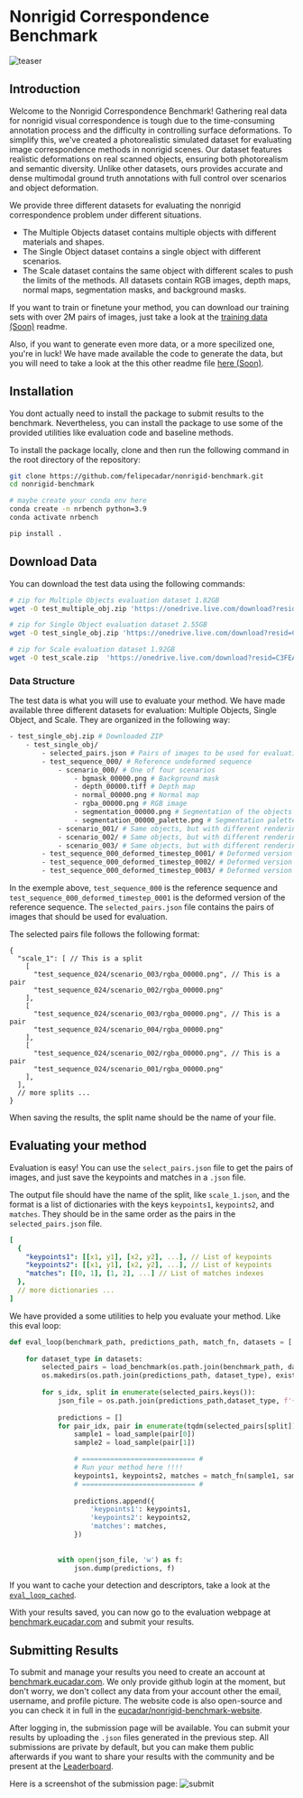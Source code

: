 # Nonrigid Correspondence Benchmark

![teaser](assets/doc/teaser.png)

## Introduction

Welcome to the Nonrigid Correspondence Benchmark! Gathering real data for nonrigid visual correspondence is tough due to the time-consuming annotation process and the difficulty in controlling surface deformations. To simplify this, we've created a photorealistic simulated dataset for evaluating image correspondence methods in nonrigid scenes. Our dataset features realistic deformations on real scanned objects, ensuring both photorealism and semantic diversity. Unlike other datasets, ours provides accurate and dense multimodal ground truth annotations with full control over scenarios and object deformation. 

We provide three different datasets for evaluating the nonrigid correspondence problem under different situations.
- The Multiple Objects dataset contains multiple objects with different materials and shapes. 
- The Single Object dataset contains a single object with different scenarios. 
- The Scale dataset contains the same object with different scales to push the limits of the methods. All datasets contain RGB images, depth maps, normal maps, segmentation masks, and background masks.

If you want to train or finetune your method, you can download our training sets with over 2M pairs of images, just take a look at the [training data (Soon)](training_data/README.md) readme.

Also, if you want to generate even more data, or a more specilized one, you're in luck! We have made available the code to generate the data, but you will need to take a look at the this other readme file [here (Soon)](data_generation/README.md).

## Installation

You dont actually need to install the package to submit results to the benchmark. Nevertheless, you can install the package to use some of the provided utilities like evaluation code and baseline methods.

To install the package locally, clone and then run the following command in the root directory of the repository:

```bash
git clone https://github.com/felipecadar/nonrigid-benchmark.git
cd nonrigid-benchmark

# maybe create your conda env here
conda create -n nrbench python=3.9
conda activate nrbench

pip install .
```


## Download Data

You can download the test data using the following commands:

```bash
# zip for Multiple Objects evaluation dataset 1.82GB
wget -O test_multiple_obj.zip 'https://onedrive.live.com/download?resid=C3FEA201A5BB0A9A%2165462&authkey=!AAgnTe6fVsT2PLI'

# zip for Single Object evaluation dataset 2.55GB
wget -O test_single_obj.zip 'https://onedrive.live.com/download?resid=C3FEA201A5BB0A9A%2165463&authkey=!ABBR6mHdMKB_0aQ'

# zip for Scale evaluation dataset 1.92GB
wget -O test_scale.zip  'https://onedrive.live.com/download?resid=C3FEA201A5BB0A9A%2165464&authkey=!AHh7E9BHGZeYYXc'

```

### Data Structure

The test data is what you will use to evaluate your method. We have made available three different datasets for evaluation: Multiple Objects, Single Object, and Scale.
They are organized in the following way:

``` bash
- test_single_obj.zip # Downloaded ZIP
    - test_single_obj/ 
        - selected_pairs.json # Pairs of images to be used for evaluation
        - test_sequence_000/ # Reference undeformed sequence
            - scenario_000/ # One of four scenarios
                - bgmask_00000.png # Background mask
                - depth_00000.tiff # Depth map 
                - normal_00000.png # Normal map
                - rgba_00000.png # RGB image
                - segmentation_00000.png # Segmentation of the objects
                - segmentation_00000_palette.png # Segmentation palette for visualization
            - scenario_001/ # Same objects, but with different rendering conditions
            - scenario_002/ # Same objects, but with different rendering conditions
            - scenario_003/ # Same objects, but with different rendering conditions
        - test_sequence_000_deformed_timestep_0001/ # Deformed version of the reference sequence
        - test_sequence_000_deformed_timestep_0002/ # Deformed version of the reference sequence
        - test_sequence_000_deformed_timestep_0003/ # Deformed version of the reference sequence
```
In the exemple above, `test_sequence_000` is the reference sequence and `test_sequence_000_deformed_timestep_0001` is the deformed version of the reference sequence. 
The `selected_pairs.json` file contains the pairs of images that should be used for evaluation. 

The selected pairs file follows the following format:
```json5
{
  "scale_1": [ // This is a split
    [
      "test_sequence_024/scenario_003/rgba_00000.png", // This is a pair
      "test_sequence_024/scenario_002/rgba_00000.png"
    ],
    [
      "test_sequence_024/scenario_003/rgba_00000.png", // This is a pair
      "test_sequence_024/scenario_004/rgba_00000.png"
    ],
    [
      "test_sequence_024/scenario_002/rgba_00000.png", // This is a pair
      "test_sequence_024/scenario_001/rgba_00000.png"
    ],
  ],
  // more splits ...
}
```

When saving the results, the split name should be the name of your file.

## Evaluating your method

Evaluation is easy! You can use the `select_pairs.json` file to get the pairs of images, and just save the keypoints and matches in a `.json` file.

The output file should have the name of the split, like `scale_1.json`, and the format is a list of dictionaries with the keys `keypoints1`, `keypoints2`, and `matches`. They should be in the same order as the pairs in the `selected_pairs.json` file.

```yaml
[
  {
    "keypoints1": [[x1, y1], [x2, y2], ...], // List of keypoints
    "keypoints2": [[x1, y1], [x2, y2], ...], // List of keypoints
    "matches": [[0, 1], [1, 2], ...] // List of matches indexes
  },
  // more dictionaries ...
]
```

We have provided a some utilities to help you evaluate your method. Like this eval loop:

```python
def eval_loop(benchmark_path, predictions_path, match_fn, datasets = ['test_single_obj', 'test_multiple_obj', 'test_scale']):
    
    for dataset_type in datasets:
        selected_pairs = load_benchmark(os.path.join(benchmark_path, dataset_type))
        os.makedirs(os.path.join(predictions_path, dataset_type), exist_ok=True)
        
        for s_idx, split in enumerate(selected_pairs.keys()):
            json_file = os.path.join(predictions_path,dataset_type, f'{split}.json')
            
            predictions = []
            for pair_idx, pair in enumerate(tqdm(selected_pairs[split])):
                sample1 = load_sample(pair[0])
                sample2 = load_sample(pair[1])

                # ============================ #
                # Run your method here !!!!
                keypoints1, keypoints2, matches = match_fn(sample1, sample2)
                # ============================ #
                
                predictions.append({
                    'keypoints1': keypoints1,
                    'keypoints2': keypoints2,
                    'matches': matches,
                })
                
            
            with open(json_file, 'w') as f:
                json.dump(predictions, f)
```

If you want to cache your detection and descriptors, take a look at the [`eval_loop_cached`](src/nonrigid_benchmark/utils.py#L91).

With your results saved, you can now go to the evaluation webpage at [benchmark.eucadar.com](https://benchmark.eucadar.com) and submit your results.

## Submitting Results

To submit and manage your results you need to create an account at [benchmark.eucadar.com](https://benchmark.eucadar.com). We only provide github login at the moment, but don't worry, we don't collect any data from your account other the email, username, and profile picture. The website code is also open-source and you can check it in full in the [eucadar/nonrigid-benchmark-website](https://github.com/felipecadar/nonrigid-benchmark-website).

After logging in, the submission page will be available. You can submit your results by uploading the `.json` files generated in the previous step. All submissions are private by default, but you can make them public afterwards if you want to share your results with the community and be present at the [Leaderboard](https://benchmark.eucadar.com/leaderboard).

Here is a screenshot of the submission page:
![submit](assets/doc/submission.png)



